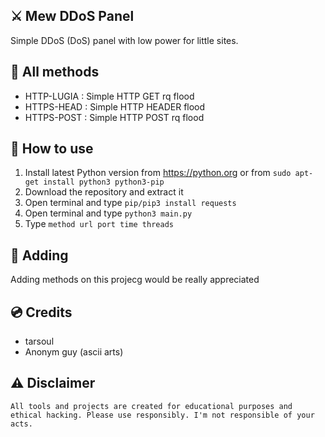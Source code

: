 ## ⚔️ **Mew DDoS Panel**

Simple DDoS (DoS) panel with low power for little sites.

## 📡 **All methods**

 - HTTP-LUGIA : Simple HTTP GET rq flood
 - HTTPS-HEAD : Simple HTTP HEADER flood
 - HTTPS-POST : Simple HTTP POST rq flood

## 🔎 **How to use**

 1. Install latest Python version from https://python.org or from `sudo apt-get install python3 python3-pip`
 2. Download the repository and extract it
 3. Open terminal and type `pip/pip3 install requests`
 4. Open terminal and type `python3 main.py`
 5. Type `method url port time threads`

## 🚀 **Adding**

Adding methods on this projecg would be really appreciated

## 💿 **Credits**
 - tarsoul
 - Anonym guy (ascii arts)

## ⚠️ Disclaimer

```
All tools and projects are created for educational purposes and ethical hacking. Please use responsibly. I'm not responsible of your acts.
```
